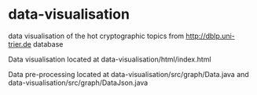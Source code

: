 # data-visualisation
data visualisation of the hot cryptographic topics from http://dblp.uni-trier.de database 


Data visualisation located at data-visualisation/html/index.html

Data pre-processing located at  data-visualisation/src/graph/Data.java and data-visualisation/src/graph/DataJson.java 

